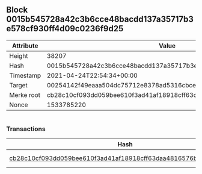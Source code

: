 ## Block 0015b545728a42c3b6cce48bacdd137a35717b3e578cf930ff4d09c0236f9d25

Attribute | Value
--- | ---
Height | 38207
Hash | 0015b545728a42c3b6cce48bacdd137a35717b3e578cf930ff4d09c0236f9d25
Timestamp | 2021-04-24T22:54:34+00:00
Target | 00254142f49eaaa504dc75712e8378ad5316cbcead634704b3734b6271167cc4
Merke root | cb28c10cf093dd059bee610f3ad41af18918cff63daa4816576b4f76dd5c222a
Nonce | 1533785220

```

```

### Transactions

Hash | Amount
--- | ---
[cb28c10cf093dd059bee610f3ad41af18918cff63daa4816576b4f76dd5c222a](cb28c10cf093dd059bee610f3ad41af18918cff63daa4816576b4f76dd5c222a.md) | 10.00000000 SKEPTI 
